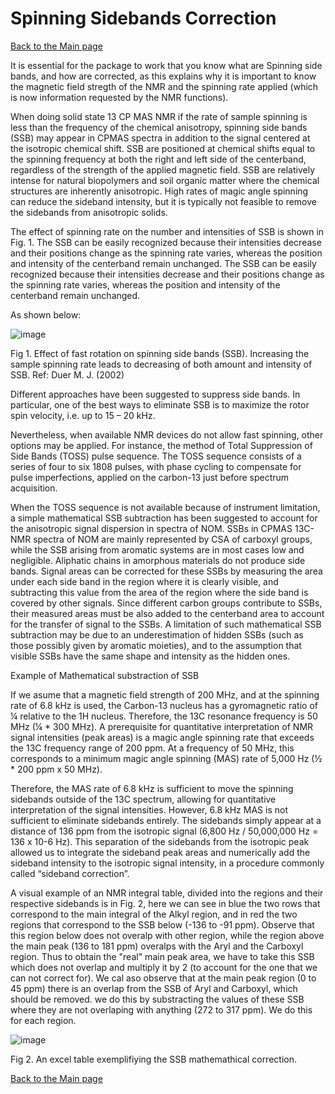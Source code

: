 # Spinning Sidebands Correction
[Back to the Main page](README.md)

It is essential for the package to work that you know what are Spinning side bands, and how are corrected, as this explains why it is important to know the magnetic field stregth of the NMR and the spinning rate applied (which is now information requested by the NMR functions).

When doing solid state 13 CP MAS NMR if the rate of sample spinning is less than the frequency of the chemical anisotropy, spinning side bands (SSB) may appear in CPMAS spectra in addition to the signal centered at the isotropic chemical shift. SSB are positioned at chemical shifts equal to the spinning frequency at both the right and left side of the centerband, regardless of the strength of the applied magnetic field. SSB are relatively intense for natural biopolymers and soil organic matter where the chemical structures are inherently anisotropic. High rates of magic angle spinning can reduce the sideband intensity, but it is typically not feasible to remove the sidebands from anisotropic solids.  

The effect of spinning rate on the number and intensities of SSB is shown in Fig. 1. The SSB can be easily recognized because their intensities decrease and their positions change as the spinning rate varies, whereas the position and intensity of the centerband remain unchanged. The SSB can be easily recognized because their intensities decrease and their positions change as the spinning rate varies, whereas the position and
intensity of the centerband remain unchanged.

As shown below:

![image](https://github.com/LuisCol8/SOMnmR/assets/35764330/fd38b431-e32d-4b7e-be2f-5fbe2a7fb5ec)

Fig 1. Effect of fast rotation on spinning side bands (SSB). Increasing the sample spinning rate leads to decreasing of both amount and intensity of SSB. Ref: Duer M. J. (2002)

Different approaches have been suggested to suppress side bands. In particular, one of the best ways to eliminate SSB is to maximize the rotor spin velocity, i.e. up to 15 – 20 kHz.

Nevertheless, when available NMR devices do not allow fast spinning, other options may be applied. For instance, the method of Total Suppression of Side Bands (TOSS) pulse sequence. The TOSS sequence consists of a series of four to six 1808 pulses, with phase cycling to compensate for pulse imperfections, applied on the carbon-13 just before spectrum acquisition.

When the TOSS sequence is not available because of instrument limitation, a simple mathematical SSB subtraction has been suggested to account for the anisotropic signal dispersion in spectra of NOM. SSBs in CPMAS 13C-NMR spectra of NOM are mainly represented by CSA of carboxyl groups, while the SSB arising from aromatic systems are in most cases low and negligible. Aliphatic chains in amorphous materials do not produce side bands. Signal areas can be corrected for these SSBs by measuring the area under each side band in the region where it is clearly visible, and subtracting this value from the area of the region where the side band is covered by other signals. Since different carbon groups contribute to SSBs, their measured areas must be also added to the centerband area to account for the transfer of signal to the SSBs. A limitation of such mathematical SSB subtraction may be due to an underestimation of hidden SSBs (such as those possibly given by aromatic moieties), and to the assumption that visible SSBs have the same shape and intensity as the hidden ones.

Example of Mathematical substraction of SSB

If we asume that a magnetic field strength of 200 MHz, and at the spinning rate of 6.8 kHz is used, the Carbon-13 nucleus has a gyromagnetic ratio of ¼ relative to the 1H nucleus. 
Therefore, the 13C resonance frequency is 50 MHz (¼ * 300 MHz). A prerequisite for quantitative interpretation of NMR signal intensities (peak areas) is a magic angle spinning rate that exceeds the 13C frequency range of 200 ppm. At a frequency of 50 MHz, this corresponds to a minimum magic angle spinning (MAS) rate of 5,000 Hz (½ * 200 ppm x 50 MHz).

Therefore, the MAS rate of 6.8 kHz is sufficient to move the spinning sidebands outside of the 13C spectrum, allowing for quantitative interpretation of the signal intensities. However, 6.8 kHz MAS is not sufficient to eliminate sidebands entirely. The sidebands simply appear at a distance of 136 ppm from the isotropic signal (6,800 Hz / 50,000,000 Hz = 136 x 10-6 Hz). This separation of the sidebands from the isotropic peak allowed us to integrate the sideband peak areas and numerically add the sideband intensity to the isotropic signal intensity, in a procedure commonly called “sideband correction”.

A visual example of an NMR integral table, divided into the regions and their respective sidebands is in Fig. 2, here we can see in blue the two rows that correspond to the main integral of the Alkyl region, and in red the two regions that correspond to the SSB below (-136 to -91 ppm). Observe that this region below does not overalp with other region, while the region above the main peak (136 to 181 ppm) overalps with the Aryl and the Carboxyl region. Thus to obtain the "real" main peak area, we have to take this SSB which does not overlap and multiply it by 2 (to account for the one that we can not correct for). We cal aso observe that at the main peak region (0 to 45 ppm) there is an overlap from the SSB of Aryl and Carboxyl, which should be removed. we do this by substracting the values of these SSB where they are not overlaping with anything (272 to 317 ppm). We do this for each region.

![image](https://github.com/LuisCol8/SOMnmR/assets/35764330/84ad9b9e-480c-49ed-ac17-ac74a4bb35dd)

Fig 2. An excel table exemplifiying the SSB mathemathical correction.

[Back to the Main page](README.md)
